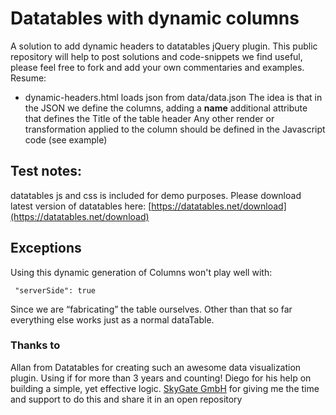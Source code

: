 # Datatables with dynamic columns

A solution to add dynamic headers to datatables jQuery plugin.
This public repository will help to post solutions and code-snippets we find useful, please feel free to fork and add your own commentaries and examples.
Resume:

  - dynamic-headers.html  loads json from data/data.json 
    The idea is that in the JSON we define the columns, adding a **name** additional attribute that defines the Title of the table header
    Any other render or transformation applied to the column should be defined in the Javascript code (see example)

## Test notes:

datatables js and css is included for demo purposes. Please download latest version of datatables here:
[https://datatables.net/download](https://datatables.net/download)

## Exceptions

Using this dynamic generation of Columns won't play well with:

     "serverSide": true
     
 Since we are “fabricating” the table ourselves. Other than that so far everything else works just as a normal dataTable.
 
### Thanks to 

Allan from Datatables for creating such an awesome data visualization plugin. Using if for more than 3 years and counting!
Diego for his help on building a simple, yet effective logic.
[SkyGate GmbH](https://www.skygate.de) for giving me the time and support to do this and share it in an open repository
